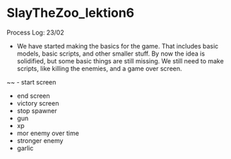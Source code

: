 # SlayTheZoo_lektion6
Process Log:
23/02
-	We have started making the basics for the game. That includes basic models, basic scripts, and other smaller stuff. By now the idea is solidified, but some basic things are still missing. We still need to make scripts, like killing the enemies, and a game over screen.

~~ - start screen 
- end screen
- victory screen
- stop spawner
- gun 
- xp
- mor enemy over time
- stronger enemy
- garlic